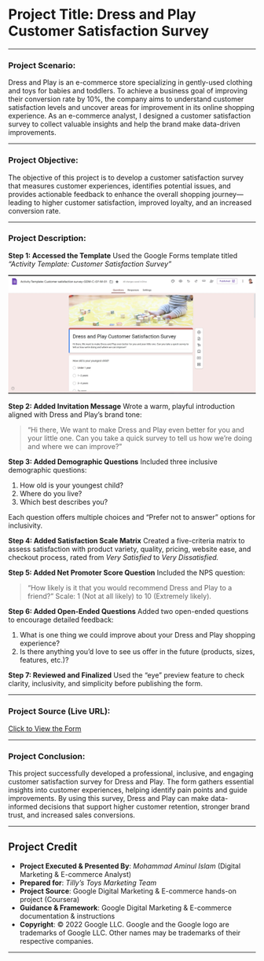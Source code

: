 # **Project Title:** **Dress and Play Customer Satisfaction Survey**

---

### **Project Scenario:**

Dress and Play is an e-commerce store specializing in gently-used clothing and toys for babies and toddlers. To achieve a business goal of improving their conversion rate by 10%, the company aims to understand customer satisfaction levels and uncover areas for improvement in its online shopping experience. As an e-commerce analyst, I designed a customer satisfaction survey to collect valuable insights and help the brand make data-driven improvements.

---

### **Project Objective:**

The objective of this project is to develop a customer satisfaction survey that measures customer experiences, identifies potential issues, and provides actionable feedback to enhance the overall shopping journey—leading to higher customer satisfaction, improved loyalty, and an increased conversion rate.

---

### **Project Description:**

**Step 1: Accessed the Template**
Used the Google Forms template titled *“Activity Template: Customer Satisfaction Survey”*

![Survey Introduction Screenshot](https://github.com/aminbiography/Google-Digital-Marketing---E-commerce-Professional-Certificate/blob/main/bar-graph-chart-image/Write%20a%20customer%20satisfaction%20survey.jpg)

**Step 2: Added Invitation Message**
Wrote a warm, playful introduction aligned with Dress and Play’s brand tone:

> “Hi there, We want to make Dress and Play even better for you and your little one. Can you take a quick survey to tell us how we’re doing and where we can improve?”

**Step 3: Added Demographic Questions**
Included three inclusive demographic questions:

1. How old is your youngest child?
2. Where do you live?
3. Which best describes you?

Each question offers multiple choices and “Prefer not to answer” options for inclusivity.

**Step 4: Added Satisfaction Scale Matrix**
Created a five-criteria matrix to assess satisfaction with product variety, quality, pricing, website ease, and checkout process, rated from *Very Satisfied* to *Very Dissatisfied.*

**Step 5: Added Net Promoter Score Question**
Included the NPS question:

> “How likely is it that you would recommend Dress and Play to a friend?”
> Scale: 1 (Not at all likely) to 10 (Extremely likely).

**Step 6: Added Open-Ended Questions**
Added two open-ended questions to encourage detailed feedback:

1. What is one thing we could improve about your Dress and Play shopping experience?
2. Is there anything you’d love to see us offer in the future (products, sizes, features, etc.)?

**Step 7: Reviewed and Finalized**
Used the “eye” preview feature to check clarity, inclusivity, and simplicity before publishing the form.

---

### **Project Source (Live URL):**

[Click to View the Form](https://docs.google.com/forms/d/e/1FAIpQLSeXHmjOehtJhPTFhoNJ67xClo0mZu8EFrv8Egs3YvP_iXUEvw/viewform?usp=sharing&ouid=115534522173644189622)

---

### **Project Conclusion:**

This project successfully developed a professional, inclusive, and engaging customer satisfaction survey for Dress and Play. The form gathers essential insights into customer experiences, helping identify pain points and guide improvements. By using this survey, Dress and Play can make data-informed decisions that support higher customer retention, stronger brand trust, and increased sales conversions.

---

## **Project Credit**  
- **Project Executed & Presented By**: *Mohammad Aminul Islam* (Digital Marketing & E-commerce Analyst)  
- **Prepared for**: *Tilly’s Toys Marketing Team*  
- **Project Source**: Google Digital Marketing & E-commerce hands-on project (Coursera)  
- **Guidance & Framework**: Google Digital Marketing & E-commerce documentation & instructions  
- **Copyright**: © 2022 Google LLC. Google and the Google logo are trademarks of Google LLC. Other names may be trademarks of their respective companies.  

---
